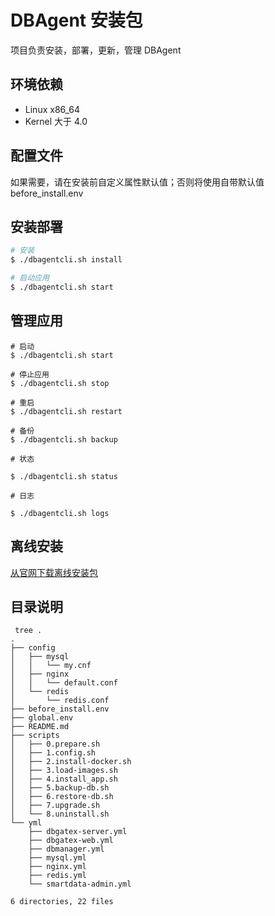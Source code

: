 # DBAgent 安装包

项目负责安装，部署，更新，管理 DBAgent

## 环境依赖

- Linux x86_64
- Kernel 大于 4.0

## 配置文件

如果需要，请在安装前自定义属性默认值；否则将使用自带默认值
before_install.env

## 安装部署

```bash
# 安装
$ ./dbagentcli.sh install

# 启动应用
$ ./dbagentcli.sh start

```

## 管理应用

```
# 启动
$ ./dbagentcli.sh start

# 停止应用
$ ./dbagentcli.sh stop

# 重启
$ ./dbagentcli.sh restart

# 备份
$ ./dbagentcli.sh backup

# 状态

$ ./dbagentcli.sh status

# 日志

$ ./dbagentcli.sh logs
```

## 离线安装

[从官网下载离线安装包](https://www.dataleapinfo.com/download/dbagent/)

## 目录说明

```
 tree .
.
├── config
│   ├── mysql
│   │   └── my.cnf
│   ├── nginx
│   │   └── default.conf
│   └── redis
│       └── redis.conf
├── before_install.env
├── global.env
├── README.md
├── scripts
│   ├── 0.prepare.sh
│   ├── 1.config.sh
│   ├── 2.install-docker.sh
│   ├── 3.load-images.sh
│   ├── 4.install_app.sh
│   ├── 5.backup-db.sh
│   ├── 6.restore-db.sh
│   ├── 7.upgrade.sh
│   └── 8.uninstall.sh
└── yml
    ├── dbgatex-server.yml
    ├── dbgatex-web.yml
    ├── dbmanager.yml
    ├── mysql.yml
    ├── nginx.yml
    ├── redis.yml
    └── smartdata-admin.yml

6 directories, 22 files
```

